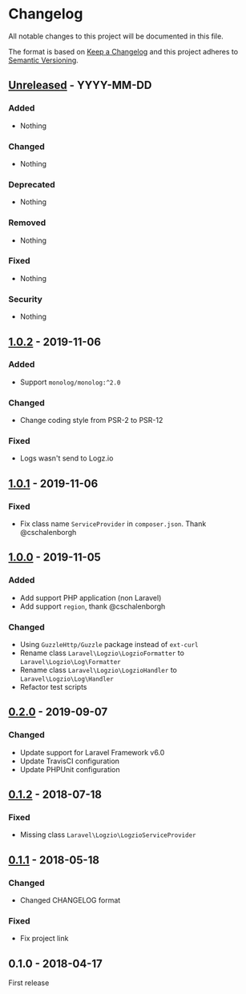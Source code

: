 # Changelog
All notable changes to this project will be documented in this file.

The format is based on [Keep a Changelog](http://keepachangelog.com/en/1.0.0/)
and this project adheres to [Semantic Versioning](http://semver.org/spec/v2.0.0.html).



## [Unreleased] - YYYY-MM-DD

### Added
- Nothing

### Changed
- Nothing

### Deprecated
- Nothing

### Removed
- Nothing

### Fixed
- Nothing

### Security
- Nothing




## [1.0.2] - 2019-11-06

### Added
- Support `monolog/monolog:^2.0`

### Changed
- Change coding style from PSR-2 to PSR-12

### Fixed
- Logs wasn't send to Logz.io




## [1.0.1] - 2019-11-06

### Fixed
- Fix class name `ServiceProvider` in `composer.json`. Thank @cschalenborgh




## [1.0.0] - 2019-11-05

### Added
- Add support PHP application (non Laravel)
- Add support `region`, thank @cschalenborgh

### Changed
- Using `GuzzleHttp/Guzzle` package instead of `ext-curl`
- Rename class `Laravel\Logzio\LogzioFormatter` to `Laravel\Logzio\Log\Formatter`
- Rename class `Laravel\Logzio\LogzioHandler` to `Laravel\Logzio\Log\Handler`
- Refactor test scripts




## [0.2.0] - 2019-09-07

### Changed
- Update support for Laravel Framework v6.0
- Update TravisCI configuration
- Update PHPUnit configuration




## [0.1.2] - 2018-07-18

### Fixed
- Missing class `Laravel\Logzio\LogzioServiceProvider`




## [0.1.1] - 2018-05-18

### Changed
- Changed CHANGELOG format

### Fixed
- Fix project link




## 0.1.0 - 2018-04-17

First release



[Unreleased]: https://github.com/oanhnn/laravel-logzio/compare/v1.0.2...develop
[1.0.2]:      https://github.com/oanhnn/laravel-logzio/compare/v1.0.1...v1.0.2
[1.0.1]:      https://github.com/oanhnn/laravel-logzio/compare/v1.0.0...v1.0.1
[1.0.0]:      https://github.com/oanhnn/laravel-logzio/compare/v0.2.0...v1.0.0
[0.2.0]:      https://github.com/oanhnn/laravel-logzio/compare/v0.1.2...v0.2.0
[0.1.2]:      https://github.com/oanhnn/laravel-logzio/compare/v0.1.1...v0.1.2
[0.1.1]:      https://github.com/oanhnn/laravel-logzio/compare/v0.1.0...v0.1.1
